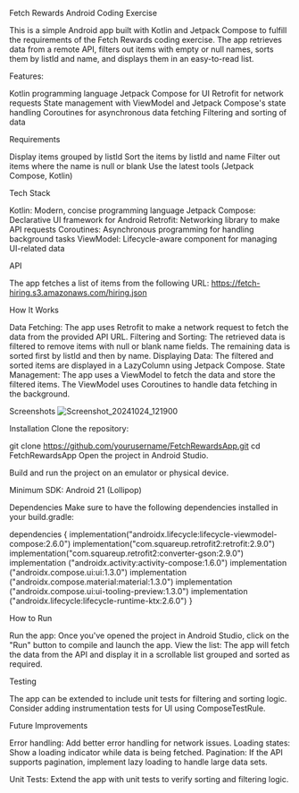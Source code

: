 Fetch Rewards Android Coding Exercise

This is a simple Android app built with Kotlin and Jetpack Compose to fulfill the requirements of the Fetch Rewards coding exercise. The app retrieves data from a remote API, filters out items with empty or null names, sorts them by listId and name, and displays them in an easy-to-read list.

Features:

Kotlin programming language
Jetpack Compose for UI
Retrofit for network requests
State management with ViewModel and Jetpack Compose's state handling
Coroutines for asynchronous data fetching
Filtering and sorting of data

Requirements

Display items grouped by listId
Sort the items by listId and name
Filter out items where the name is null or blank
Use the latest tools (Jetpack Compose, Kotlin)

Tech Stack

Kotlin: Modern, concise programming language
Jetpack Compose: Declarative UI framework for Android
Retrofit: Networking library to make API requests
Coroutines: Asynchronous programming for handling background tasks
ViewModel: Lifecycle-aware component for managing UI-related data

API

The app fetches a list of items from the following URL:
https://fetch-hiring.s3.amazonaws.com/hiring.json


How It Works

Data Fetching: The app uses Retrofit to make a network request to fetch the data from the provided API URL.
Filtering and Sorting: The retrieved data is filtered to remove items with null or blank name fields. The remaining data is sorted first by listId and then by name.
Displaying Data: The filtered and sorted items are displayed in a LazyColumn using Jetpack Compose.
State Management: The app uses a ViewModel to fetch the data and store the filtered items. The ViewModel uses Coroutines to handle data fetching in the background.

Screenshots
![Screenshot_20241024_121900](https://github.com/user-attachments/assets/2d351d56-36b7-4607-b1b7-8514d95c6aae)


Installation
Clone the repository:


git clone https://github.com/yourusername/FetchRewardsApp.git
cd FetchRewardsApp
Open the project in Android Studio.

Build and run the project on an emulator or physical device.

Minimum SDK: Android 21 (Lollipop)

Dependencies
Make sure to have the following dependencies installed in your build.gradle:

dependencies {
    implementation("androidx.lifecycle:lifecycle-viewmodel-compose:2.6.0")
    implementation("com.squareup.retrofit2:retrofit:2.9.0")
    implementation("com.squareup.retrofit2:converter-gson:2.9.0")
    implementation ("androidx.activity:activity-compose:1.6.0")
    implementation ("androidx.compose.ui:ui:1.3.0")
    implementation ("androidx.compose.material:material:1.3.0")
    implementation ("androidx.compose.ui:ui-tooling-preview:1.3.0")
    implementation ("androidx.lifecycle:lifecycle-runtime-ktx:2.6.0")
}

How to Run

Run the app: Once you've opened the project in Android Studio, click on the "Run" button to compile and launch the app.
View the list: The app will fetch the data from the API and display it in a scrollable list grouped and sorted as required.

Testing

The app can be extended to include unit tests for filtering and sorting logic.
Consider adding instrumentation tests for UI using ComposeTestRule.

Future Improvements

Error handling: Add better error handling for network issues.
Loading states: Show a loading indicator while data is being fetched.
Pagination: If the API supports pagination, implement lazy loading to handle large data sets.

Unit Tests: Extend the app with unit tests to verify sorting and filtering logic.

